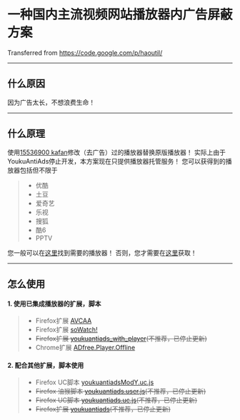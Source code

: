 # 一种国内主流视频网站播放器内广告屏蔽方案
Transferred from https://code.google.com/p/haoutil/

-----

## 什么原因
因为广告太长，不想浪费生命！

-----

## 什么原理
使用[15536900 kafan][kafan15536900]修改（去广告）过的播放器替换原版播放器！
实际上由于YoukuAntiAds停止开发，本方案现在只提供播放器托管服务！
您可以获得到的播放器包括但不限于
> * 优酷
> * 土豆
> * 爱奇艺
> * 乐视
> * 搜狐
> * 酷6
> * PPTV

您一般可以在[这里][testmod]找到需要的播放器！
否则，您才需要在[这里][player]获取！

-----

## 怎么使用
#### **1. 使用已集成播放器的扩展，脚本**
> * Firefox扩展 [AVCAA][]
> * Firefox扩展 [soWatch!][]
> * ~~Firefox扩展 [youkuantiads_with_player][](不推荐，已停止更新)~~
> * Chrome扩展 [ADfree.Player.Offline][ADfree]

#### **2. 配合其他扩展，脚本使用**
> * Firefox UC脚本 [youkuantiadsModY.uc.js][youkuantiadsModY]
> * ~~Firefox 油猴脚本 [youkuantiads.user.js][youkuantiads_user](不推荐，已停止更新)~~
> * ~~Firefox UC脚本 [youkuantiads.uc.js][youkuantiads_uc](不推荐，已停止更新)~~
> * ~~Firefox扩展 [youkuantiads][](不推荐，已停止更新)~~


[kafan15536900]: https://bitbucket.org/kafan15536900
[testmod]: https://bitbucket.org/kafan15536900/haoutil/src/b6dd81201782499195b305d338d94a1d95a6038a/player/testmod/?at=master
[player]: https://bitbucket.org/kafan15536900/haoutil/src/b6dd81201782499195b305d338d94a1d95a6038a/player/?at=master
[AVCAA]: http://bbs.kafan.cn/thread-1762766-1-1.html
[soWatch!]: http://bbs.kafan.cn/thread-1811358-1-1.html
[youkuantiads_with_player]: https://bitbucket.org/kafan15536900/haoutil/src/b6dd81201782499195b305d338d94a1d95a6038a/firefox/xpi/youkuantiads_with_player.xpi?at=master
[ADfree]: http://bbs.kafan.cn/thread-1777920-1-1.html
[youkuantiadsModY]: https://github.com/ywzhaiqi/userChromeJS/raw/master/YoukuantiadsModY/youkuantiadsModY.uc.js
[youkuantiads_user]: https://bitbucket.org/kafan15536900/haoutil/raw/b6dd81201782499195b305d338d94a1d95a6038a/firefox/youkuantiads.user.js
[youkuantiads_uc]: https://bitbucket.org/kafan15536900/haoutil/raw/b6dd81201782499195b305d338d94a1d95a6038a/firefox/youkuantiads.uc.js
[youkuantiads]: https://bitbucket.org/kafan15536900/haoutil/src/b6dd81201782499195b305d338d94a1d95a6038a/firefox/xpi/youkuantiads.xpi?at=master
